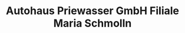 ---
title: "Autohaus Priewasser GmbH Filiale Maria Schmolln"
url: /maria-schmolln/autohaus-priewasser-gmbh-filiale-maria-schmolln/
shop: Autohaus
---